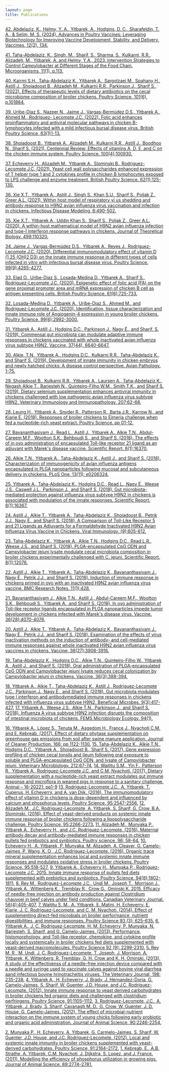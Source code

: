 ```yaml
---
layout: page
title: Publications
---
```


<a href="https://doi.org/10.3390/vaccines12020134" target="_blank">42. Abdelaziz, K., Helmy, Y. A., Yitbarek, A., Hodgins, D. C., Sharafeldin, T. A., & Selim, M. S. (2024). Advances in Poultry Vaccines: Leveraging Biotechnology for Improving Vaccine Development, Stability, and Delivery. Vaccines, 12(2), 134.</a>

<a href="https://doi.org/10.3390/vaccines12020134" target="_blank">41. Taha-Abdelaziz, K., Singh, M., Sharif, S., Sharma, S., Kulkarni, R.R., Alizadeh, M., Yitbarek, A. and Helmy, Y.A., 2023. Intervention Strategies to Control Campylobacter at Different Stages of the Food Chain. Microorganisms, 11(1), p.113.</a>

<a href="https://doi.org/10.1016/j.psj.2022.101864" target="_blank">40. Kairmi S.H., Taha-Abdelaziz K., Yitbarek A., Sargolzaei M., Spahany H., Astill J., Shojadoost B., Alizadeh M., Kulkarni R.R., Parkinson J., Sharif S., (2022). Effects of therapeutic levels of dietary antibiotics on the cecal microbiome composition of broiler chickens. Poultry Science. 101(6), p.101864.</a>

<a href="https://doi.org/10.1080/00071668.2021.1958298" target="_blank">39. Uribe-Diaz S., Nazeer N., Jaime J., Vargas-Bermúdez D.S., Yitbarek A., Ahmed M., Rodríguez- Lecompte J.C. (2022). Folic acid enhances proinflammatory and antiviral molecular pathways in chicken B-lymphocytes infected with a mild infectious bursal disease virus. British Poultry Science, 63(1)1-13.</a>

<a href="https://doi.org/10.1016/j.psj.2020.12.027" target="_blank">38. Shojadoost B., Yitbarek A., Alizadeh M., Kulkarni R.R., Astill J., Boodhoo N., Sharif S. (2021). Centennial Review: Effects of vitamins A, D, E, and C on the chicken immune system. Poultry Science. 100(4):100930.</a>

<a href="https://doi.org/10.1080/00071668.2020.1817328" target="_blank">37. Echeverry H., Alizadeh M., Yitbarek A., Slominski B., Rodriguez-Lecompte J.C. (2021). Yeast cell wall polysaccharides enhanced expression of T helper type 1 and 2 cytokines profile in chicken B lymphocytes exposed to LPS challenge and enzyme treatment. British Poultry Science. 62(1):125-130.</a>

<a href="https://doi.org/10.1016/j.idm.2021.02.005" target="_blank">36. Xie X.T., Yitbarek A., Astill J., Singh S., Khan S.U., Sharif S., Poljak Z., Greer A.L. (2021). Within host model of respiratory vi us shedding and antibody response to H9N2 avian influenza virus vaccination and infection in chickens. Infectious Disease Modeling. 6:490-502.</a>

<a href="https://doi.org/10.1016/j.jtbi.2020.110320" target="_blank">35. Xie X.T., Yitbarek A., Uddin Khan S., Sharif S., Poljak Z., Greer A.L. (2020). A within-host mathematical model of H9N2 avian influenza infection and type-I interferon response pathways in chickens. Journal of Theoretical Biology. 499:110320.</a>

<a href="https://doi.org/10.1016/j.psj.2020.06.006" target="_blank">34. Jaime J., Vargas-Bermúdez D.S., Yitbarek A., Reyes J., Rodríguez-Lecompte J.C. (2020). Differential immunomodulatory effect of vitamin D (1,25 (OH)2 D3) on the innate immune response in different types of cells infected in vitro with infectious bursal disease virus. Poultry Science. 99(9):4265-4277.</a>

<a href="https://doi.org/10.1080/00071668.2020.1799332" target="_blank">33. Elad O., Uribe-Diaz S., Losada-Medina D., Yitbarek A., Sharif S., Rodriguez-Lecompte J.C. (2020). Epigenetic effect of folic acid (FA) on the gene proximal promoter area and mRNA expression of chicken B cell as antigen presenting cells. British Poultry Science. 61(6):725-733.</a>

<a href="https://doi.org/10.1016/j.psj.2020.03.022" target="_blank">32. Losada-Medina D., Yitbarek A., Uribe-Diaz S., Ahmed M., and Rodriguez-Lecompte J.C. (2020). Identification, tissue characterization and innate immune role of Angiogenin-4 expression in young broiler chickens. Poultry Science. 99(6):2992-3000.</a>

<a href="https://doi.org/10.1016/j.vaccine.2019.09.046" target="_blank">31. Yitbarek A., Astill J., Hodgins D.C., Parkinson J., Nagy É., and Sharif, S. (2019). Commensal gut microbiota can modulate adaptive immune responses in chickens vaccinated with whole inactivated avian influenza virus subtype H9N2. Vaccine, 37(44), 6640-6647.</a>

<a href="https://doi.org/10.1080/03079457.2019.1607966" target="_blank">30. Alkie, T.N., Yitbarek A., Hodgins D.C., Kulkarni R.R., Taha-Abdelaziz K., and Sharif S. (2019). Development of innate immunity in chicken embryos and newly hatched chicks: A disease control perspective. Avian Pathology. 1-75.</a>

<a href="https://doi.org/10.1016/j.vetimm.2020.110089" target="_blank">29. Shojadoost B., Kulkarni R.R., Yitbarek A., Laursen A., Taha-Abdelaziz K., Negash Alkie T., Barjesteh N., Quinteiro-Filho W.M., Smith T.K., and Sharif S. (2019). Dietary selenium supplementation enhances antiviral immunity in chickens challenged with low pathogenic avian influenza virus subtype H9N2. Veterinary Immunology and Immunopathology. 207:62-68.</a>

<a href="https://doi.org/10.3382/ps/pey533" target="_blank">28. Leung H., Yitbarek A., Snyder R., Patterson R., Barta J.R., Karrow N., and Kiarie E. (2018). Responses of broiler chickens to Eimeria challenge when fed a nucleotide-rich yeast extract. Poultry Science. pp 01-12.</a>

<a href="https://doi.org/10.1038/s41598-018-34760-6" target="_blank">27. Bavananthasivam J., Read L., Astill J., Yitbarek A., Alkie T.N., Abdul-Careem M.F., Wootton S.K., Behboudi S., and Sharif S. (2018). The effects of in ovo administration of encapsulated Toll-like receptor 21 ligand as an adjuvant with Marek's disease vaccine. Scientific Report. 8(1):16370.</a>

<a href="https://doi.org/10.1371/journal.pone.0206324" target="_blank">26. Alkie T.N., Yitbarek A., Taha-Abdelaziz K., Astill J., and Sharif S. (2018). Characterization of immunogenicity of avian influenza antigens encapsulated in PLGA nanoparticles following mucosal and subcutaneous delivery in chickens. PLoS One. 13(11): e0206324.</a>

<a href="https://doi.org/10.1038%2Fs41598-018-31613-0" target="_blank">25. Yitbarek A., Taha-Abdelaziz K., Hodgins D.C., Read L., Nagy É., Weese J.S., Caswell J.L., Parkinson J., and Sharif S. (2018). Gut microbiota-mediated protection against influenza virus subtype H9N2 in chickens is associated with modulation of the innate responses. Scientific Report. 8(1):16367.</a>

<a href="https://doi.org/10.1089/vim.2018.0072" target="_blank">24. Astill J., Alkie T., Yitbarek A., Taha-Abdelaziz K., Shojadoost B., Petrik J.J., Nagy É., and Sharif S. (2018). A Comparison of Toll-Like Receptor 5 and 21 Ligands as Adjuvants for a Formaldehyde Inactivated H9N2 Avian Influenza Virus Vaccine in Chickens. Viral Immunology. (9):605-612.</a>

<a href="https://doi.org/10.1038/s41598-018-30510-w" target="_blank">23. Taha-Abdelaziz K., Yitbarek A., Alkie T.N., Hodgins D.C., Read L.R., Weese J.S., and Sharif S. (2018). PLGA-encapsulated CpG ODN and Campylobacter jejuni lysate modulate cecal microbiota composition in broiler chickens experimentally challenged with C. jejuni. Scientific Report. 8(1):12076.</a>

<a href="https://doi.org/10.1186/s13104-018-3537-9" target="_blank">22. Astill J., Alkie T., Yitbarek A., Taha-Abdelaziz K., Bavananthasivam J., Nagy É., Petrik J.J., and Sharif S. (2018). Induction of immune response in chickens primed in ovo with an inactivated H9N2 avian influenza virus vaccine. BMC Research Notes. 11(1):428.</a>

<a href="https://doi.org/10.1038/s41598-018-34760-6" target="_blank">21. Bavananthasivam J., Alkie T.N., Astill J., Abdul-Careem M.F., Wootton S.K., Behboudi S., Yitbarek A., and Sharif S. (2018). In ovo administration of Toll-like receptor ligands encapsulated in PLGA nanoparticles impede tumor development in chickens infected with Marek's disease virus. Vaccine. 36(28):4070-4076.</a>

<a href="https://doi.org/10.1016/j.vaccine.2018.05.093" target="_blank">20. Astill J., Alkie T., Yitbarek A., Taha-Abdelaziz K., Bavananthasivam J., Nagy É., Petrik J.J., and Sharif S. (2018). Examination of the effects of virus inactivation methods on the induction of antibody- and cell-mediated immune responses against whole inactivated H9N2 avian influenza virus vaccines in chickens. Vaccine. 36(27):3908-3916.</a>

<a href="https://doi.org/10.1016/j.vaccine.2017.11.073" target="_blank">19. Taha-Abdelaziz K., Hodgins D.C., Alkie T.N., Quinteiro-Filho W., Yitbarek A., Astill J., and Sharif S. (2018). Oral administration of PLGA-encapsulated CpG ODN and Campylobacter jejuni lysate reduces cecal colonization by Campylobacter jejuni in chickens. Vaccine. 36(3):388-394.</a>

<a href="https://doi.org/10.1089/vim.2018.0072" target="_blank">18. Yitbarek A., Alkie T., Taha-Abdelaziz K., Astill J., Rodriguez-Lecompte J.C., Parkinson
J., Nagy É., and Sharif S. (2018). Gut microbiota modulates type I interferon and antibodymediated
immune responses in chickens infected with influenza virus subtype H9N2. Beneficial
Microbes. 9(3):417-427.</a>
<a href="https://doi.org/10.1089/vim.2018.0072" target="_blank">17. Yitbarek A., Weese J.S., Alkie T.N., Parkinson J., and Sharif S. (2018). Influenza A virus
subtype H9N2 infection disrupts the composition of intestinal microbiota of chickens. FEMS
Microbiology Ecology. 94(1).</a>

<a href="https://doi.org/10.1089/vim.2018.0072" target="_blank">16. Yitbarek A., López S., Tenuta M., Asgedom H., France J., Nyachoti C.M. and E. Kebreab.
(2017). Effect of dietary phytase supplementation on greenhouse gas emissions from soil after
swine manure application. Journal of Cleaner Production. 166: pp 1122-1130.</a>
<a href="https://doi.org/10.1089/vim.2018.0072" target="_blank">15. Taha-Abdelaziz K., Alkie T.N., Hodgins D.C., Yitbarek A., Shojadoost B., Sharif S. (2017).
Gene expression profiling of chicken cecal tonsils and ileum following oral exposure to
soluble and PLGA-encapsulated CpG ODN, and lysate of Campylobacter jejuni. Veterinary
Microbiology. 212:67-74.</a>
<a href="https://doi.org/10.1089/vim.2018.0072" target="_blank">14. Waititu S.M., Yin F., Patterson R., Yitbarek A., Rodriguez-Lecompte J.C. and C.M. Nyachoti.
(2017). Dietary supplementation with a nucleotide-rich yeast extract modulates gut immune response
and microflora in weaned pigs in response to a sanitary challenge. Animal – 16-20221: pp1-9</a>
<a href="https://doi.org/10.1089/vim.2018.0072" target="_blank">13. Rodriguez-Lecompte J.C., A. Yitbarek, T. Cuperus, H. Echeverry, and A. van Dijk.
(2016). The immunomodulatory effect of vitamin D in chickens is dose-dependent and
influenced by calcium and phosphorus levels. Poultry Science. 95:2547-2556.</a> 
<a href="https://doi.org/10.1089/vim.2018.0072" target="_blank">12. Alizadeh M., J.C. Rodriguez-Lecompte, A. Yitbarek, S. Sharif, G. Crow, B.A. Slominski.
(2016). Effect of yeast-derived products on systemic innate immune response of broiler
chickens following a lipopolysaccharide challenge. Poultry Science. 95:2266-2273.</a>
<a href="https://doi.org/10.1089/vim.2018.0072" target="_blank">11. Alizadeh M., Munyaka P., Yitbarek A., Echeverry H., and J.C. Rodriguez-Lecompte.
(2016). Maternal antibody decay and antibody-mediated immune responses in chicken pullets
fed prebiotics and synbiotics. Poultry science. 96: 58-64.</a>
<a href="https://doi.org/10.1089/vim.2018.0072" target="_blank">10. Echeverry H., A. Yitbarek, P. Munyaka, M. Alizadeh, A. Cleaver, G. Camelo-Jaimes, P.
Wang, K. O , J.C. Rodriguez-Lecompte. (2016). Organic trace mineral supplementation
enhances local and systemic innate immune responses and modulates oxidative stress in
broiler chickens. Poultry Science. 95:518-527.</a>
<a href="https://doi.org/10.1089/vim.2018.0072" target="_blank">9. Yitbarek A., Echeverry H., Munyaka P., Rodriguez-Lecompte J.C. 2015. Innate immune
response of pullets fed diets supplemented with prebiotics and synbiotics. Poultry Science.
94(8):1802-1811.</a>
<a href="https://doi.org/10.1089/vim.2018.0072" target="_blank">8. Rey M., Rodriguez-Lecompte J.C., Undi M., Joseph T., Morrison J., Yitbarek A.,
Wittenberg K., Tremblay R., Crow G., Ominski K. 2015. Efficacy of needle-free injection on
antibody production against Clostridium chauvoei in beef calves under field conditions.
Canadian Veterinary Journal. 56(4):405-407.</a>
<a href="https://doi.org/10.1089/vim.2018.0072" target="_blank">7. Waititu S. M., A. Yitbarek, E. Matini, H. Echeverry, E. Kiarie, J. C. Rodriguez-Lecompte,
and C. M. Nyachoti. (2014). Effect of supplementing direct-fed microbials on broiler
performance, nutrient digestibilities, and immune responses. Poultry Science 93 (3): 625-635.</a>
<a href="https://doi.org/10.1089/vim.2018.0072" target="_blank">6. Yitbarek A., J. C. Rodriguez-Lecompte, H. M. Echeverry, P. Munyaka, N. Barjesteh, S.
Sharif, and G. Camelo-Jaimes. (2013). Performance, histomorphology, and Toll-like receptor,
chemokine, and cytokine profile locally and systemically in broiler chickens fed diets
supplemented with yeast-derived macromolecules. Poultry Science 92 (9): 2299-2310.</a>
<a href="https://doi.org/10.1089/vim.2018.0072" target="_blank">5. Rey M. R., M. Undi, J. C. Rodriguez-Lecompte, T. Joseph, J. Morrison, A. Yitbarek, K.
Wittenberg, R. Tremblay, G. H. Crow and K. H. Ominski. (2013). A study of the effectivenss
of a needle-free injection device compared with a needle and syringe used to vaccinate calves
against bovine viral diarrhea aand infectious bovine hrinotracheitis viruses. The Veterinary
Journal, 198: 235-238.</a>
<a href="https://doi.org/10.1089/vim.2018.0072" target="_blank">4. Yitbarek A., H. Echeverry, J. Brady, J. Hernandez-Doria, G. Camelo-Jaimes, S. Sharif, W.
Guenter, J.D. House, and J.C. Rodríguez-Lecompte. (2012). Innate immune response to yeast
derived carbohydrates in broiler chickens fed organic diets and challenged with clostridium
perfringens. Poultry Science, 91:1105–1112.</a>
<a href="https://doi.org/10.1089/vim.2018.0072" target="_blank">3. Rodríguez-Lecompte, J.C., A. Yitbarek, J. Brady, S. Sharif, Cavanagh M. D., G. Crow, W.
Guenter, J. D. House, G. Camelo-Jaimes. (2012). The effect of microbial-nutrient interaction
on the immune system of young chicks following early probiotic and organic acid
administration. Journal of Animal Science, 90:2246-2254.</a>

<a href="https://doi.org/10.1089/vim.2018.0072" target="_blank">2. Munyaka P., H. Echeverry, A. Yitbarek, G. Carmelo-Jaimes, S. Sharif, W. Guenter, J.D.
House, and J.C. Rodríguez-Lecompte. (2012). Local and systemic innate immunity in broiler
chickens supplemented with yeast-derived carbohydrates. Poultry Science, 91:2164–2172.</a>
<a href="https://doi.org/10.1089/vim.2018.0072" target="_blank">1. Kebreab, E., A.B. Strathe, A. Yitbarek, C.M. Nyachoti, J. Dijkstra, S. Lopez, and J. France.
(2011). Modelling the efficiency of phosphorus utilization in growing pigs. Journal of Animal
Science. 89:2774–2781.</a>

